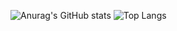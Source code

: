 ![Anurag's GitHub stats](https://github-readme-stats.vercel.app/api?username=Sadullayev-Javohir\&show_icons=true\&theme=radical)
![Top Langs](https://github-readme-stats.vercel.app/api/top-langs/?username=Sadullayev-Javohir)
